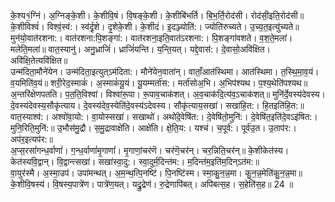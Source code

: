 

  
के॒श्य१॒॑ग्निं। अ॒ग्निङ्के॒शी। के॒शीवि॒षं। वि॒षङ्के॒शी। के॒शीबि॑भर्ति। बि॒भ॒र्ति॒रोद॑सी। रोद॑सी॒इति॒रोद॑सी॥ के॒शीविश्वं॑। विश्वं॒स्व॑:। स्व॑र्दृ॒शे। दृ॒शेके॒शी। के॒शीदं। इ॒दञ्ज्योति॑:। ज्योति॑रुच्यते। उ॒च्य॒त॒इत्यु॑च्यते॥  
मुन॑यो॒वात॑रशना:। वात॑रशना:पि॒शङ्गा॑:। वात॑रशना॒इति॒वात॑ऽरशना:। पि॒शङ्गा॑वशते। व॒श॒ते॒मला॑। मलेति॒मला॑॥ वात॒स्यानु॑। अनु॒ध्राजिं॑। ध्राजिं॑यन्ति। य॒न्ति॒यत्। यद्दे॒वास॑:। दे॒वासो॒अवि॑क्षित। अवि॑क्षि॒तेत्यवि॑क्षित॥  
उन्म॑दिता॒मौने॑येन। उन्म॑दिता॒इत्युत्ऽम॑दिता:। मौने॑येन॒वाता॑न्। वाताँ॒आत॑स्थिमा। आत॑स्थिमा। त॒स्थि॒मा॒व॒यं। व॒यमिति॑व॒यं॥ शरी॒रेद॒स्माकं॑। अ॒स्माकं॑यू॒यं। यू॒यम्मर्ता॑स:। मर्ता॑सोअ॒भि। अ॒भिप॑श्यथ। प॒श्य॒थेति॑पश्यथ॥  
अ॒न्तरि॑क्षेणपतति। प॒त॒ति॒विश्वा॑। विश्वा॑रू॒पा। रू॒पाव॒चाक॑शत्। अ॒व॒चाक॑दि॒त्य॑व॒ऽचाक॑शत्॥ मुनि॑र्दे॒वस्य॑देवस्य। दे॒वस्य॑देवस्य॒सौकृ॑त्याय। दे॒वस्य॑देव॒स्येति॑दे॒वस्य॑ऽदेवस्य। सौकृ॑त्याय॒सखा॑। सखा॑हि॒त:। हि॒तइति॑हि॒त:॥  
वात॒स्याश्व॑:। अश्वो॑वा॒यो:। वा॒योस्सखा॑। सखाथो॑। अथो॑दे॒वेषि॑त:। दे॒वेषि॑तो॒मुनि॑:। दे॒वेषि॑त॒इति॑दे॒वऽइ॑षित:। मुनि॒रिति॒मुनि॑:॥ उ॒भौस॑मु॒द्रौ। स॒मु॒द्रावाक्षे॑ति। आक्षे॑ति। क्षे॒ति॒य:। यश्च॑। च॒पूर्व॑:। पूर्व॑उ॒त। उ॒ताप॑र:। अप॑र॒इत्यप॑र:॥  
अ॒प्स॒रसां॑गन्ध॒र्वाणां॑। ग॒न्ध॒र्वाणां॑मृ॒गाणां॑। मृ॒गाणां॒चर॑णॆ। चर॑णॆ॒चर॑न्। चर॒न्निति॒चर॑न्॥ के॒शीकेत॑स्य। केत॑स्यवि॒द्वान्। वि॒द्वान्त्सखा॑। सखा॑स्वा॒दु:। स्वा॒दुर्म॒दिन्त॑म:। म॒दिन्त॑म॒इति॑म॒दिन्ऽत॑म:॥  
वा॒युर॑स्मै। अ॒स्मा॒उप॑। उपा॑मन्थत्। अ॒म॒न्थ॒त्पि॒नष्टि॑। पि॒नष्टि॑स्म। स्मा॒कु॒न॒न्न॒मा। कु॒न॒न्न॒मेति॑कु॒न॒न्न॒मा॥ के॒शीवि॒षस्य॑। वि॒षस्य॒पात्रे॑ण। पात्रे॑ण॒यत्। यद्रु॒द्रेण॑। रु॒द्रेणापि॑बत्। अपि॑बत्स॒ह। स॒हेति॑स॒ह॥ 24 ॥  
